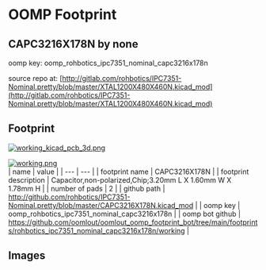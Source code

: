 # OOMP Footprint  
## CAPC3216X178N  by none  
  
oomp key: oomp_rohbotics_ipc7351_nominal_capc3216x178n  
  
source repo at: [http://gitlab.com/rohbotics/IPC7351-Nominal.pretty/blob/master/XTAL1200X480X460N.kicad_mod](http://gitlab.com/rohbotics/IPC7351-Nominal.pretty/blob/master/XTAL1200X480X460N.kicad_mod)  
## Footprint  
  
[![working_kicad_pcb_3d.png](working_kicad_pcb_3d_600.png)](working_kicad_pcb_3d.png)  
  
[![working.png](working_600.png)](working.png)  
| name | value | 
| --- | --- | 
| footprint name | CAPC3216X178N | 
| footprint description | Capacitor,non-polarized,Chip;3.20mm L X 1.60mm W X 1.78mm H | 
| number of pads | 2 | 
| github path | http://github.com/rohbotics/IPC7351-Nominal.pretty/blob/master/CAPC3216X178N.kicad_mod | 
| oomp key | oomp_rohbotics_ipc7351_nominal_capc3216x178n | 
| oomp bot github | https://github.com/oomlout/oomlout_oomp_footprint_bot/tree/main/footprints/rohbotics_ipc7351_nominal_capc3216x178n/working | 
## Images  
